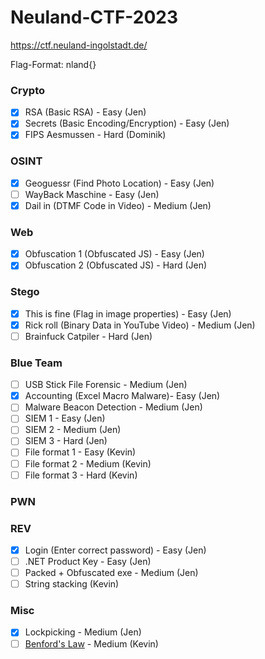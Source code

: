 # Neuland-CTF-2023
https://ctf.neuland-ingolstadt.de/

Flag-Format: nland{}

### Crypto
- [x] RSA (Basic RSA) - Easy (Jen)
- [x] Secrets (Basic Encoding/Encryption) - Easy (Jen)
- [x] FIPS Aesmussen - Hard (Dominik)

### OSINT
- [x] Geoguessr (Find Photo Location) - Easy (Jen)
- [ ] WayBack Maschine - Easy (Jen)
- [x] Dail in (DTMF Code in Video) - Medium (Jen)

### Web
- [x] Obfuscation 1 (Obfuscated JS) - Easy (Jen)
- [x] Obfuscation 2 (Obfuscated JS) - Hard (Jen)

### Stego
- [x] This is fine (Flag in image properties) - Easy (Jen)
- [x] Rick roll (Binary Data in YouTube Video) - Medium (Jen)
- [ ] Brainfuck Catpiler - Hard (Jen)

### Blue Team
- [ ] USB Stick File Forensic - Medium (Jen)
- [x] Accounting (Excel Macro Malware)- Easy (Jen)
- [ ] Malware Beacon Detection - Medium (Jen)
- [ ] SIEM 1 - Easy (Jen)
- [ ] SIEM 2 - Medium (Jen)
- [ ] SIEM 3 - Hard (Jen)
- [ ] File format 1 - Easy (Kevin)
- [ ] File format 2 - Medium  (Kevin)
- [ ] File format 3 - Hard  (Kevin)

### PWN

### REV
- [x] Login (Enter correct password) - Easy (Jen)
- [ ] .NET Product Key - Easy (Jen)
- [ ] Packed + Obfuscated exe - Medium (Jen)
- [ ] String stacking (Kevin)

### Misc
- [x] Lockpicking - Medium (Jen)
- [ ] [Benford's Law](https://en.wikipedia.org/wiki/Benford%27s_law) - Medium (Kevin)
